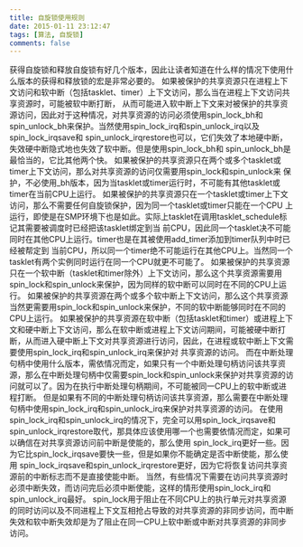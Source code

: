 ```yaml
---
title: 自旋锁使用规则
date: 2015-01-11 23:12:47
tags: [算法, 自旋锁]
comments: false
---
```

获得自旋锁和释放自旋锁有好几个版本，因此让读者知道在什么样的情况下使用什么版本的获得和释放锁的宏是非常必要的。
如果被保护的共享资源只在进程上下文访问和软中断（包括tasklet、timer）上下文访问，那么当在进程上下文访问共享资源时，可能被软中断打断， 从而可能进入软中断上下文来对被保护的共享资源访问，因此对于这种情况，对共享资源的访问必须使用spin_lock_bh和 spin_unlock_bh来保护。当然使用spin_lock_irq和spin_unlock_irq以及spin_lock_irqsave和 spin_unlock_irqrestore也可以，它们失效了本地硬中断，失效硬中断隐式地也失效了软中断。但是使用spin_lock_bh和 spin_unlock_bh是最恰当的，它比其他两个快。
如果被保护的共享资源只在两个或多个tasklet或timer上下文访问，那么对共享资源的访问仅需要用spin_lock和spin_unlock来 保护，不必使用_bh版本，因为当tasklet或timer运行时，不可能有其他tasklet或timer在当前CPU上运行。
如果被保护的共享资源只在一个tasklet或timer上下文访问，那么不需要任何自旋锁保护，因为同一个tasklet或timer只能在一个CPU 上运行，即使是在SMP环境下也是如此。实际上tasklet在调用tasklet_schedule标记其需要被调度时已经把该tasklet绑定到当 前CPU，因此同一个tasklet决不可能同时在其他CPU上运行。timer也是在其被使用add_timer添加到timer队列中时已经被帮定到 当前CPU，所以同一个timer绝不可能运行在其他CPU上。当然同一个tasklet有两个实例同时运行在同一个CPU就更不可能了。
如果被保护的共享资源只在一个软中断（tasklet和timer除外）上下文访问，那么这个共享资源需要用spin_lock和spin_unlock来保护，因为同样的软中断可以同时在不同的CPU上运行。
如果被保护的共享资源在两个或多个软中断上下文访问，那么这个共享资源当然更需要用spin_lock和spin_unlock来保护，不同的软中断能够同时在不同的CPU上运行。
如果被保护的共享资源在软中断（包括tasklet和timer）或进程上下文和硬中断上下文访问，那么在软中断或进程上下文访问期间，可能被硬中断打 断，从而进入硬中断上下文对共享资源进行访问，因此，在进程或软中断上下文需要使用spin_lock_irq和spin_unlock_irq来保护对 共享资源的访问。
而在中断处理句柄中使用什么版本，需依情况而定，如果只有一个中断处理句柄访问该共享资源，那么在中断处理句柄中仅需要spin_lock和spin_unlock来保护对共享资源的访问就可以了。因为在执行中断处理句柄期间，不可能被同一CPU上的软中断或进程打断。
但是如果有不同的中断处理句柄访问该共享资源，那么需要在中断处理句柄中使用spin_lock_irq和spin_unlock_irq来保护对共享资源的访问。
在使用spin_lock_irq和spin_unlock_irq的情况下，完全可以用spin_lock_irqsave和 spin_unlock_irqrestore取代，那具体应该使用哪一个也需要依情况而定，如果可以确信在对共享资源访问前中断是使能的，那么使用 spin_lock_irq更好一些。因为它比spin_lock_irqsave要快一些，但是如果你不能确定是否中断使能，那么使用 spin_lock_irqsave和spin_unlock_irqrestore更好，因为它将恢复访问共享资源前的中断标志而不是直接使能中断。
当然，有些情况下需要在访问共享资源时必须中断失效，而访问完后必须中断使能，这样的情形使用spin_lock_irq和spin_unlock_irq最好。
spin_lock用于阻止在不同CPU上的执行单元对共享资源的同时访问以及不同进程上下文互相抢占导致的对共享资源的非同步访问，而中断失效和软中断失效却是为了阻止在同一CPU上软中断或中断对共享资源的非同步访问。